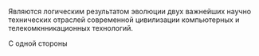 
Являются логическим результатом эволюции двух важнейших научно технических отраслей современной цивилизации компьютерных и телекомкнникационных технологий.

C одной стороны 